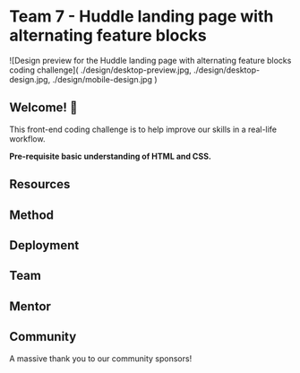 # Team 7 - Huddle landing page with alternating feature blocks

![Design preview for the Huddle landing page with alternating feature blocks coding challenge](
./design/desktop-preview.jpg,
./design/desktop-design.jpg,
./design/mobile-design.jpg
)

## Welcome! 👋

This front-end coding challenge is to help improve our skills in a real-life workflow.

**Pre-requisite basic understanding of HTML and CSS.**

## Resources



## Method

## Deployment



## Team

## Mentor

## Community

A massive thank you to our community sponsors!
